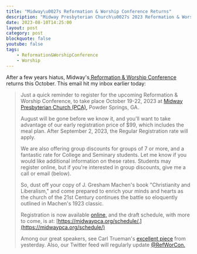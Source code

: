 ```yaml
---
title: "Midway\u0027s Reformation & Worship Conference Returns"
description: "Midway Presbyterian Church\u0027s 2023 Reformation & Worship Conference: Christianity or Modernism"
date: 2023-08-10T14:25:00
layout: post
category: post
blockquote: false
youtube: false
tags:
    - Reformation&WorshipConference
    - Worship
---
```


After a few years hiatus, Midway's[ Reformation & Worship Conference](https://midwaypca.org/church-life/ministries/reformation-worship-conference/) returns this October.  This email hit my inbox earlier today:

> Just a quick reminder to register for the upcoming Reformation & Worship Conference, to take place October 19-22, 2023 at [Midway Presbyterian Church (PCA),](https://midwaypca.org) Powder Springs, GA.
> 
> August will be gone before we know it, and you'll want to take advantage of our early registration price of $99, which includes the meal plan. After September 2, 2023, the Regular Registration rate will apply. 
> 
> We are also offering group discounts for groups of 7 or more, and a fantastic rate for College and Seminary students. Let me know if you would like additional information on these rates. Students may register online, but if you're interested in group discounts, give me a call or email (below).
> 
> So, dust off your copy of J. Gresham Machen's book "Christianity and Liberalism," and come prepared to enrich your minds and hearts as the church of the 21st Century continues the battle so eloquently outlined in Machen's 1923 classic. 
> 
> Registration is now available [online,](https://subsplash.com/midwaypresbyterianchurch/lb/ev/+8twhrj4) and the draft schedule, with more to come, is at: [https://midwaypca.org/schedule/.](https://midwaypca.org/schedule/)
> 
> Among our great speakers, see Carl Trueman's [excellent piece](/blog/turning-worship-into-a-clown-show/) from yesterday. Also, our Twitter feed will regularly update [@RefWorCon.](https://twitter.com/RefWorCon)
